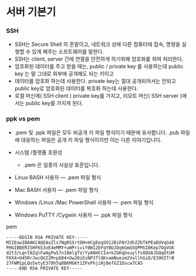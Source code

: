 # 서버 기본기

### SSH
- SSH는 Secure Shell 의 준말이고, 네트워크 상에 다른 컴퓨터에 접속, 명령을 실행할 수 있게 해주는 소프트웨어를 말한다.
- SSH는 client, server 간에 연결을 안전하게 하기위해 암호화를 하여 처리한다.
- 암호화된 데이터를 주고 받을 때는, public / private key 를 사용하는데 public key 는 말 그대로 외부에 공개해도 되는 키이고
- 데이터를 암호화 하는데 사용한다. private key는 절대 공개되어서는 안되고 public key로 암호화된 데이터를 복호화 하는데 사용한다.
- 로컬 머신에( SSH client ) private key를 가지고, 리모트 머신( SSH server )에서는 public key를 가지게 된다.

### ppk vs pem
- .pem 및 .ppk 파일은 모두 비공개 키 파일 형식이기 때문에 유사합니다. .pub 파일에 대응하는 파일은 공개 키 파일 형식이지만 이는 다른 이야기입니다.
- 시스템 /플랫폼 호환성
  - .pem 은 일종의 사실상 표준입니다.

- Linux BASH 사용자 — .pem 파일 형식
- Mac BASH 사용자 — .pem 파일 형식
- Windows /Linux /Mac PowerShell 사용자 — .pem 파일 형식
- Windows PuTTY /Cygwin 사용자 — .ppk 파일 형식

pem
```
-----BEGIN RSA PRIVATE KEY-----
MIIEowIBAAKCAQEAxZls7NgRS5rtDH+mCgEeqSO12BiPAY2dhZZbTkPEoDUVqG46
PHGIBBERISHFKS3xE4eMMY+uWPriviY0W12EFqYBUJDq6GmGSQPMSI8Kep7OgVGK
d2t3/Lq+I8ZqlFwAgPwS7n18mlgTV/YyA0HCCIa+kZGKqbsuylfsODUAJGQqOtUM
FKX4+O45RrJwcQGI2M+pbD4+Ow28iEsNP3flQKvamNuezm2VallhGiO/E39UITrB
27FWM1pLQo5etyE378h5q8BKMGKt1ZPxPhjiNjBefGZ1Dscw7CA5
-----END RSA PRIVATE KEY-----
```
